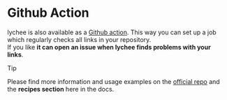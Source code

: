 # Github Action

lychee is also available as a [Github action][action]. This way you can set up a job which
regularly checks all links in your repository.  
If you like **it can open an issue when lychee finds problems with your links**.

> [!TIP]
> Please find more information and usage examples on the [official repo][action]
> and the **recipes section** here in the docs.

[action]: https://github.com/lycheeverse/lychee-action/
